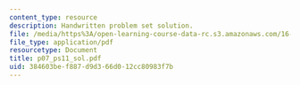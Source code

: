```yaml
---
content_type: resource
description: Handwritten problem set solution.
file: /media/https%3A/open-learning-course-data-rc.s3.amazonaws.com/16-01-unified-engineering-i-ii-iii-iv-fall-2005-spring-2006/384603bef887d9d366d012cc80983f7b_p07_ps11_sol.pdf
file_type: application/pdf
resourcetype: Document
title: p07_ps11_sol.pdf
uid: 384603be-f887-d9d3-66d0-12cc80983f7b
---
```

